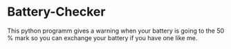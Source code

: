 # Battery-Checker
This python programm gives a warning when your battery is going to the 50 % mark so you can exchange your battery if you have one like me.
